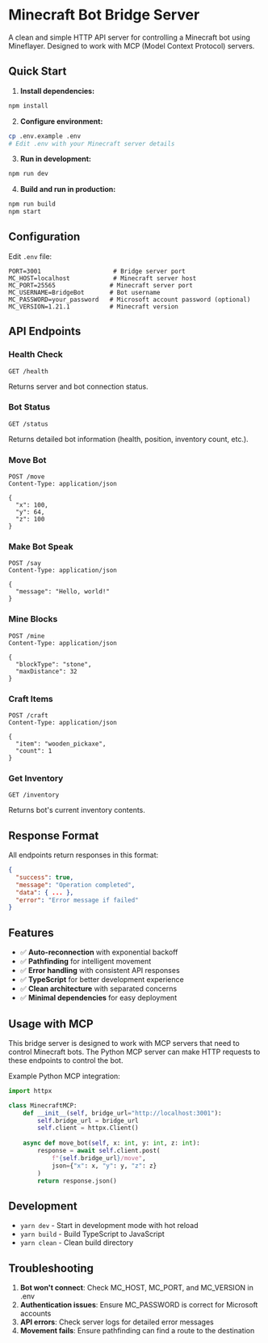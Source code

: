# Minecraft Bot Bridge Server

A clean and simple HTTP API server for controlling a Minecraft bot using Mineflayer. Designed to work with MCP (Model Context Protocol) servers.

## Quick Start

1. **Install dependencies:**
```bash
npm install
```

2. **Configure environment:**
```bash
cp .env.example .env
# Edit .env with your Minecraft server details
```

3. **Run in development:**
```bash
npm run dev
```

4. **Build and run in production:**
```bash
npm run build
npm start
```

## Configuration

Edit `.env` file:

```env
PORT=3001                    # Bridge server port
MC_HOST=localhost            # Minecraft server host
MC_PORT=25565               # Minecraft server port
MC_USERNAME=BridgeBot       # Bot username
MC_PASSWORD=your_password   # Microsoft account password (optional)
MC_VERSION=1.21.1           # Minecraft version
```

## API Endpoints

### Health Check
```http
GET /health
```
Returns server and bot connection status.

### Bot Status
```http
GET /status
```
Returns detailed bot information (health, position, inventory count, etc.).

### Move Bot
```http
POST /move
Content-Type: application/json

{
  "x": 100,
  "y": 64,
  "z": 100
}
```

### Make Bot Speak
```http
POST /say
Content-Type: application/json

{
  "message": "Hello, world!"
}
```

### Mine Blocks
```http
POST /mine
Content-Type: application/json

{
  "blockType": "stone",
  "maxDistance": 32
}
```

### Craft Items
```http
POST /craft
Content-Type: application/json

{
  "item": "wooden_pickaxe",
  "count": 1
}
```

### Get Inventory
```http
GET /inventory
```
Returns bot's current inventory contents.

## Response Format

All endpoints return responses in this format:

```json
{
  "success": true,
  "message": "Operation completed",
  "data": { ... },
  "error": "Error message if failed"
}
```

## Features

- ✅ **Auto-reconnection** with exponential backoff
- ✅ **Pathfinding** for intelligent movement
- ✅ **Error handling** with consistent API responses
- ✅ **TypeScript** for better development experience
- ✅ **Clean architecture** with separated concerns
- ✅ **Minimal dependencies** for easy deployment

## Usage with MCP

This bridge server is designed to work with MCP servers that need to control Minecraft bots. The Python MCP server can make HTTP requests to these endpoints to control the bot.

Example Python MCP integration:
```python
import httpx

class MinecraftMCP:
    def __init__(self, bridge_url="http://localhost:3001"):
        self.bridge_url = bridge_url
        self.client = httpx.Client()
    
    async def move_bot(self, x: int, y: int, z: int):
        response = await self.client.post(
            f"{self.bridge_url}/move",
            json={"x": x, "y": y, "z": z}
        )
        return response.json()
```

## Development

- `yarn dev` - Start in development mode with hot reload
- `yarn build` - Build TypeScript to JavaScript
- `yarn clean` - Clean build directory

## Troubleshooting

1. **Bot won't connect**: Check MC_HOST, MC_PORT, and MC_VERSION in .env
2. **Authentication issues**: Ensure MC_PASSWORD is correct for Microsoft accounts
3. **API errors**: Check server logs for detailed error messages
4. **Movement fails**: Ensure pathfinding can find a route to the destination